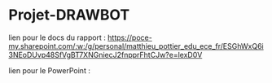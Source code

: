 # Projet-DRAWBOT

lien pour le docs du rapport : https://poce-my.sharepoint.com/:w:/g/personal/matthieu_pottier_edu_ece_fr/ESGhWxQ6i3NEoDUvp48SfVgBT7XNGniecJ2fnpprFhtCJw?e=lexD0V 

lien pour le PowerPoint : 
